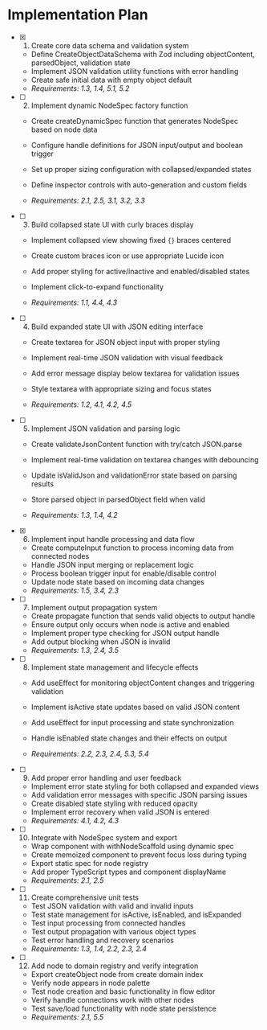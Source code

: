 # Implementation Plan

- [x] 1. Create core data schema and validation system


  - Define CreateObjectDataSchema with Zod including objectContent, parsedObject, validation state
  - Implement JSON validation utility functions with error handling
  - Create safe initial data with empty object default
  - _Requirements: 1.3, 1.4, 5.1, 5.2_


- [ ] 2. Implement dynamic NodeSpec factory function
  - Create createDynamicSpec function that generates NodeSpec based on node data
  - Configure handle definitions for JSON input/output and boolean trigger
  - Set up proper sizing configuration with collapsed/expanded states
  - Define inspector controls with auto-generation and custom fields

  - _Requirements: 2.1, 2.5, 3.1, 3.2, 3.3_

- [ ] 3. Build collapsed state UI with curly braces display
  - Implement collapsed view showing fixed `{}` braces centered
  - Create custom braces icon or use appropriate Lucide icon
  - Add proper styling for active/inactive and enabled/disabled states

  - Implement click-to-expand functionality
  - _Requirements: 1.1, 4.4, 4.3_

- [ ] 4. Build expanded state UI with JSON editing interface
  - Create textarea for JSON object input with proper styling
  - Implement real-time JSON validation with visual feedback

  - Add error message display below textarea for validation issues
  - Style textarea with appropriate sizing and focus states
  - _Requirements: 1.2, 4.1, 4.2, 4.5_

- [ ] 5. Implement JSON validation and parsing logic
  - Create validateJsonContent function with try/catch JSON.parse

  - Implement real-time validation on textarea changes with debouncing
  - Update isValidJson and validationError state based on parsing results
  - Store parsed object in parsedObject field when valid
  - _Requirements: 1.3, 1.4, 4.2_

- [x] 6. Implement input handle processing and data flow

  - Create computeInput function to process incoming data from connected nodes
  - Handle JSON input merging or replacement logic
  - Process boolean trigger input for enable/disable control
  - Update node state based on incoming data changes
  - _Requirements: 1.5, 3.4, 2.3_


- [ ] 7. Implement output propagation system
  - Create propagate function that sends valid objects to output handle
  - Ensure output only occurs when node is active and enabled
  - Implement proper type checking for JSON output handle
  - Add output blocking when JSON is invalid
  - _Requirements: 1.3, 2.4, 3.5_


- [ ] 8. Implement state management and lifecycle effects
  - Add useEffect for monitoring objectContent changes and triggering validation
  - Implement isActive state updates based on valid JSON content
  - Add useEffect for input processing and state synchronization
  - Handle isEnabled state changes and their effects on output


  - _Requirements: 2.2, 2.3, 2.4, 5.3, 5.4_

- [ ] 9. Add proper error handling and user feedback
  - Implement error state styling for both collapsed and expanded views
  - Add validation error messages with specific JSON parsing issues
  - Create disabled state styling with reduced opacity
  - Implement error recovery when valid JSON is entered
  - _Requirements: 4.1, 4.2, 4.3_

- [ ] 10. Integrate with NodeSpec system and export
  - Wrap component with withNodeScaffold using dynamic spec
  - Create memoized component to prevent focus loss during typing
  - Export static spec for node registry
  - Add proper TypeScript types and component displayName
  - _Requirements: 2.1, 2.5_

- [ ] 11. Create comprehensive unit tests
  - Test JSON validation with valid and invalid inputs
  - Test state management for isActive, isEnabled, and isExpanded
  - Test input processing from connected handles
  - Test output propagation with various object types
  - Test error handling and recovery scenarios
  - _Requirements: 1.3, 1.4, 2.2, 2.3, 2.4_



- [ ] 12. Add node to domain registry and verify integration
  - Export createObject node from create domain index
  - Verify node appears in node palette
  - Test node creation and basic functionality in flow editor
  - Verify handle connections work with other nodes
  - Test save/load functionality with node state persistence
  - _Requirements: 2.1, 5.5_
